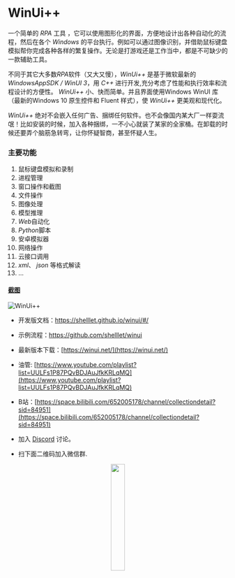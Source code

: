 # WinUi++

一个简单的 *RPA* 工具 ，它可以使用图形化的界面，方便地设计出各种自动化的流程，然后在各个 *Windows* 的平台执行。例如可以通过图像识别，并借助鼠标键盘模拟帮你完成各种各样的繁复操作。无论是打游戏还是工作当中，都是不可缺少的一款辅助工具。

不同于其它大多数*RPA*软件（又大又慢），*WinUi++* 是基于微软最新的 *WindowsAppSDK / WinUI 3*，用 *C++* 进行开发,充分考虑了性能和执行效率和流程设计的方便性。 *WinUi++* 小、快而简单。并且界面使用Windows WinUI 库（最新的Windows 10 原生控件和 Fluent 样式），使 *WinUi++* 更美观和现代化。

*WinUi++* 绝对不会嵌入任何广告、捆绑任何软件。也不会像国内某大厂一样耍流氓！比如安装的时候，加入各种捆绑，一不小心就装了某家的全家桶。在卸载的时候还要弄个脑筋急转弯，让你怀疑智商，甚至怀疑人生。

### 主要功能

1. 鼠标键盘模拟和录制
2. 进程管理
3. 窗口操作和截图
4. 文件操作
5. 图像处理
6. 模型推理
7. *Web*自动化
8. *Python*脚本
9. 安卓模拟器
10. 网络操作
11. 云接口调用
12. *xml*、 *json* 等格式解读
13. ...


#### [截图](https://winui.net/)
![WinUi++](https://winui.net/intro/images/01.png)

* 开发版文档：https://shelllet.github.io/winui/#/
  
* 示例流程：https://github.com/shelllet/winui

* 最新版本下载：[https://winui.net/](https://winui.net/)


* 油管: [https://www.youtube.com/playlist?list=UULFs1P87PQvBDJAuJfkKRLqMQ](https://www.youtube.com/playlist?list=UULFs1P87PQvBDJAuJfkKRLqMQ)
* B站：[https://space.bilibili.com/652005178/channel/collectiondetail?sid=84951](https://space.bilibili.com/652005178/channel/collectiondetail?sid=84951)

* 加入 [Discord](https://discord.gg/b4MeYbJrfk) 讨论。

* 扫下面二维码加入微信群.

<div style="text-align:center">
    <img width="25%" src="https://gitlab.com/junwu/winui/-/raw/main/mm.png">
</div>
